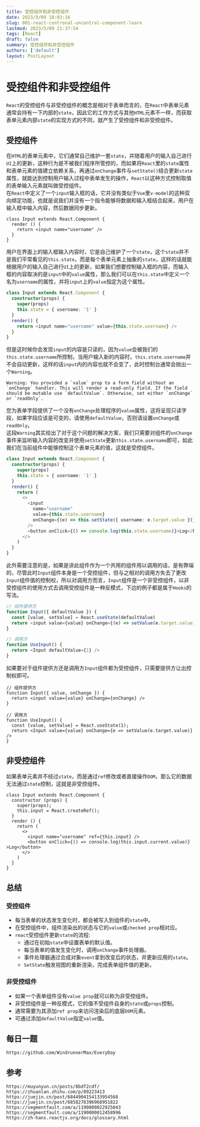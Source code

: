 ```yaml
---
title: 受控组件和非受控组件
date: 2023/5/09 18:03:16
slug: 001-react-contronal-uncontral-component-learn
lastmod: 2023/5/09 21:37:54
tags: [React]
draft: false
summary: 受控组件和非受控组件
authors: ['default']
layout: PostLayout
---
```


# 受控组件和非受控组件

`React`的受控组件与非受控组件的概念是相对于表单而言的，在`React`中表单元素通常会持有一下内部的`state`，因此它的工作方式与其他`HTML`元素不一样，而获取表单元素内部`state`的实现方式的不同，就产生了受控组件和非受控组件。

## 受控组件

在`HTML`的表单元素中，它们通常自己维护一套`state`，并随着用户的输入自己进行`UI`上的更新，这种行为是不被我们程序所管控的，而如果将`React`里的`state`属性和表单元素的值建立依赖关系，再通过`onChange`事件与`setState()`结合更新`state`属性，就能达到控制用户输入过程中表单发生的操作，`React`以这种方式控制取值的表单输入元素就叫做受控组件。  
在`React`中定义了一个`input`输入框的话，它并没有类似于`Vue`里`v-model`的这种双向绑定功能，也就是说我们并没有一个指令能够将数据和输入框结合起来，用户在输入框中输入内容，然后数据同步更新。

```
class Input extends React.Component {
  render () {
    return <input name="username" />
  }
}
```

用户在界面上的输入框输入内容时，它是自己维护了一个`state`，这个`state`并不是我们平常看见的`this.state`，而是每个表单元素上抽象的`state`，这样的话就能根据用户的输入自己进行`UI`上的更新，如果我们想要控制输入框的内容，而输入框的内容取决的是`input`中的`value`属性，那么我们可以在`this.state`中定义一个名为`username`的属性，并将`input`上的`value`指定为这个属性。

```ts
class Input extends React.Component {
  constructor(props) {
    super(props)
    this.state = { username: '1' }
  }
  render() {
    return <input name="username" value={this.state.username} />
  }
}
```

但是这时候你会发现`input`的内容是只读的，因为`value`会被我们的`this.state.username`所控制，当用户输入新的内容时，`this.state.username`并不会自动更新，这样的话`input`内的内容也就不会变了，此时控制台通常会抛出一个`Warning`。

```
Warning: You provided a `value` prop to a form field without an `onChange` handler. This will render a read-only field. If the field should be mutable use `defaultValue`. Otherwise, set either `onChange` or `readOnly`.
```

您为表单字段提供了一个没有`onChange`处理程序的`value`属性，这将呈现只读字段，如果字段应该是可变的，请使用`defaultValue`，否则请设置`onChange`或`readOnly`。  
这段`Warning`其实给出了对于这个问题的解决方案，我们只需要对组件的`onChange`事件来监听输入内容的改变并使用`setState`更新`this.state.username`即可，如此我们在当前组件中能够控制这个表单元素的值，这就是受控组件。

```ts
class Input extends React.Component {
  constructor(props) {
    super(props)
    this.state = { username: '1' }
  }
  render() {
    return (
      <>
        <input
          name="username"
          value={this.state.username}
          onChange={(e) => this.setState({ username: e.target.value })}
        />
        <button onClick={() => console.log(this.state.username)}>Log</button>
      </>
    )
  }
}
```

此外需要注意的是，如果是讲此组件作为一个共用的组件用以调用的话，是有弊端的，尽管此时`Input`组件本身是一个受控组件，但与之相对的调用方失去了更改`Input`组件值的控制权，所以对调用方而言，`Input`组件是一个非受控组件，以非受控组件的使用方式去调用受控组件是一种反模式，下边的例子都是属于`Hooks`的写法。

```ts
// 组件提供方
function Input({ defaultValue }) {
  const [value, setValue] = React.useState(defaultValue)
  return <input value={value} onChange={(e) => setValue(e.target.value)} />
}

// 调用方
function UseInput() {
  return <Input defaultValue={1} />
}
```

如果要对于组件提供方还是调用方`Input`组件都为受控组件，只需要提供方让出控制权即可。

```
// 组件提供方
function Input({ value, onChange }) {
  return <input value={value} onChange={onChange} />
}

// 调用方
function UseInput() {
  const [value, setValue] = React.useState(1);
  return <Input value={value} onChange={e => setValue(e.target.value)} />
}
```

## 非受控组件

如果表单元素并不经过`state`，而是通过`ref`修改或者直接操作`DOM`，那么它的数据无法通过`state`控制，这就是非受控组件。

```
class Input extends React.Component {
  constructor (props) {
    super(props);
    this.input = React.createRef();
  }
  render () {
    return (
      <>
        <input name="username" ref={this.input} />
        <button onClick={() => console.log(this.input.current.value)} >Log</button>
      </>
    )
  }
}
```

## 总结

### 受控组件

- 每当表单的状态发生变化时，都会被写入到组件的`state`中。
- 在受控组件中，组件渲染出的状态与它的`value`或`checked prop`相对应。
- `react`受控组件更新`state`的流程:
  - 通过在初始`state`中设置表单的默认值。
  - 每当表单的值发生变化时，调用`onChange`事件处理器。
  - 事件处理器通过合成对象`event`拿到改变后的状态，并更新应用的`state`。
  - `SetState`触发视图的重新渲染，完成表单组件值的更新。

### 非受控组件

- 如果一个表单组件没有`value prop`就可以称为非受控组件。
- 非受控组件是一种反模式，它的值不受组件自身的`state`或`props`控制。
- 通常需要为其添加`ref prop`来访问渲染后的底层`DOM`元素。
- 可通过添加`defaultValue`指定`value`值。

## 每日一题

```
https://github.com/WindrunnerMax/EveryDay
```

## 参考

```
https://muyunyun.cn/posts/8bdf2cdf/
https://zhuanlan.zhihu.com/p/89223413
https://juejin.cn/post/6844904154133954568
https://juejin.cn/post/6858276396968951822
https://segmentfault.com/a/1190000022925043
https://segmentfault.com/a/1190000012458996
https://zh-hans.reactjs.org/docs/glossary.html
```
